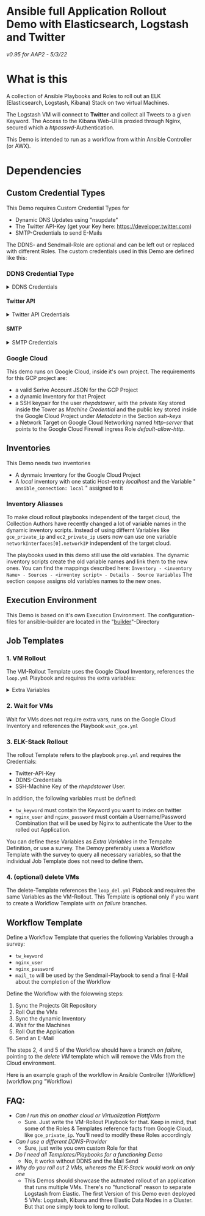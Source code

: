 # Ansible full Application Rollout Demo with Elasticsearch, Logstash and Twitter

*v0.95 for AAP2 - 5/3/22*

# What is this
A collection of Ansible Playbooks and Roles to roll out an ELK (Elasticsearch, Logstash, Kibana) Stack on two virtual Machines.

 The Logstash VM will connect to **Twitter** and collect all Tweets to a given Keyword. The Access to the Kibana Web-UI is proxied through Nginx, secured which a *htpasswd*-Authentication.

This Demo is intended to run as a workflow from within Ansible Controller (or AWX).


# Dependencies
## Custom Credential Types
This Demo requires Custom Credential Types for
 * Dynamic DNS Updates using "nsupdate"
 * The Twitter API-Key (get your Key here: https://developer.twitter.com)
 * SMTP-Credentials to send E-Mails

The DDNS- and Sendmail-Role are optional and can be left out or replaced with different Roles.
The custom credentials used in this Demo are defined like this:

### DDNS Credential Type
<details>
  <summary markdown="span">DDNS Credentials</summary>

#### Input Configuration

```
fields:
  - id: ddnskey
    type: string
    label: DDNS Key Name
  - id: ddnszone
    type: string
    label: DDNS Zune Name
  - id: ddnsserver
    type: string
    label: DDNS Server
  - id: ddnssecret
    type: string
    label: DDNS Secret
    secret: true
required:
  - ddnskey
  - ddnszone
  - ddnsserver
  - ddnssecret
```
#### Injector Configuration
```
extra_vars:
  ddns_key_name: '{{ ddnskey }}'
  ddns_key_secret: '{{ ddnssecret }}'
  ddns_key_server: '{{ ddnsserver }}'
  ddns_key_zone: '{{ ddnszone }}'
```
</details>

#### Twitter API
<details>
  <summary markdown="span"> Twitter API Credentials</summary>

#### Input Configuration
```
fields:
  - id: appkey
    type: string
    label: Twitter Application Key
  - id: appsecret
    type: string
    label: Twitter Application Secret
    secret: true
  - id: tokenkey
    type: string
    label: Twitter Token Key
  - id: tokensecret
    type: string
    label: Twitter Token Secret
    secret: true
required:
  - appkey
  - appsecret
  - tokenkey
  - tokensecret
```
#### Injector Configuration
```
extra_vars:
  app_key: '{{ appkey }}'
  app_secret: '{{ appsecret }}'
  token_key: '{{ tokenkey }}'
  token_secret: '{{ tokensecret }}'
```
</details>

#### SMTP
<details>
  <summary markdown="span">SMTP Credentials</summary>

#### Input Configuration
```
fields:
  - id: mailhost
    type: string
    label: Mail Host
  - id: mailport
    type: string
    label: SMTP Port
  - id: mailuser
    type: string
    label: Send Mail User
  - id: mailpassword
    type: string
    label: SMTP Mail Password
    secret: true
required:
  - mailhost
  - mailport
  - mailuser
  - mailpassword

```
#### Injector Configuration
```
extra_vars:
  mail_host: '{{ mailhost }}'
  mail_password: '{{ mailpassword }}'
  mail_port: '{{ mailport }}'
  mail_user: '{{ mailuser }}'
```
</details>

### Google Cloud
This demo runs on Google Cloud, inside it's own project. The requirements for this GCP project are:
 * a valid Serive Account JSON for the GCP Project
 * a dynamic Inventory for that Project
 * a SSH keypair for the user *rhepdstower*, with the private Key stored inside the Tower as *Machine Credential* and the public key stored inside the Google Cloud Project under *Metadata* in the Section *ssh-keys*
 * a Network Target on Google Cloud Networking named *http-server* that points to the Google Cloud Firewall ingress Role *default-allow-http*.

## Inventories
This Demo needs two inventories
 * A dynmaic Inventory for the Google Cloud Project
 * A *local* inventory with one static Host-entry *localhost* and the Variable " `ansible_connection: local` " assigned to it

### Inventory Aliasses
To make cloud rollout playbooks independent of the target cloud, the Collection Authors have recently changed a lot of variable names in the dynamic inventory scripts. Instead of using differnt Variables like `gce_private_ip` and `ec2_private_ip` users now can use one variable `networkInterfaces[0].networkIP` independent of the target cloud.

The playbooks used in this demo still use the old variables. The dynamic inventory scripts create the old variable names and link them to the new ones. You can find the mappings described here: `Inventory - <inventory Name> - Sources - <inventoy script> - Details - Source Variables`
The section `compose` assigns old variables names to the new ones.

## Execution Environment
This Demo is based on it's own Execution Environment. The configuration-files for ansible-builder are located in the "[builder](builder)"-Directory 

## Job Templates
### 1. VM Rollout
The VM-Rollout Template uses the Google Cloud Inventory, references the `loop.yml` Playbook and requires the extra variables: 
<details>
  <summary markdown="span"> Extra Variables</summary>
  
```
gce_type: n1-standard-2
gce_zone: us-central1-a
gce_source: projects/centos-cloud/global/images/family/centos-8
gce_disksize: 50
gce_machines:
  - elastic
  - logstash
gce_network_tags: http-server
```
</details>

### 2. Wait for VMs
Wait for VMs does not require extra vars, runs on the Google Cloud Inventory and references the Playbook `wait_gce.yml`

### 3. ELK-Stack Rollout
The rollout Template refers to the playbook `prep.yml` and requires the Credentials:
 * Twitter-API-Key
 * DDNS-Credentials
 * SSH-Machine Key of the *rhepdstower* User.

In addition, the following variables must be defined:
 * `tw_keyword` must contain the Keyword you want to index on twitter
 *  `nginx_user` and `nginx_password` must contain a Username/Password Combination that will be used by Nginx to authenticate the User to the rolled out Application.

You can define these Variables as *Extra Variables* in the Tempalte Definition, or use a survey.
The Demoy preferably uses a Workflow Template with the survey to query all necessary variables, so that the individual Job Template does not need to define them.

### 4. (optional) delete VMs
The delete-Template references the `loop_del.yml` Plabook and requires the same Variables as the VM-Rollout. This Template is optional only if you want to create a Workflow Template with *on failure* branches. 

## Workflow Template
Define a Workflow Template that queries the following Variables through a survey:
 * `tw_keyword`
 * `nginx_user`
 * `nginx_password`
 * `mail_to` will be used by the Sendmail-Playbook to send a final E-Mail about the completion of the Workflow

Define the Workflow with the folowwing steps:

1. Sync the Projects Git Repository
2. Roll Out the VMs
3. Sync the dynamic Inventory
4. Wait for the Machines
5. Roll Out the Application
6. Send an E-Mail 

The steps 2, 4 and 5 of the Workflow should have a branch *on failure*, pointing to the *delete VM* template which will remove the VMs from the Cloud environment.

Here is an example graph of the workflow in Ansible Controller
![Workflow](workflow.png "Workflow)


## FAQ:
 * *Can I run this on another cloud or Virtualization Plattform*
   * Sure. Just write the VM-Rollout Playbook for that. Keep in mind, that some of the Roles & Templates reference facts from Google Cloud, like `gce_private_ip`. You'll need to modify these Roles accordingly
 * *Can I use a different DDNS-Provider*
   * Sure, just write you own custom Role for that
 * *Do I need all Templates/Playbooks for a functioning Demo*
   * No, it works without DDNS and the Mail Send
 * *Why do you roll out 2 VMs, whereas the ELK-Stack would work on only one*
   * This Demos should showcase the autmated rollout of an application that runs multiple VMs. There's no "functional" reason to separate Logstash from Elastic. The first Version of this Demo even deployed 5 VMs: Logstash, Kibana and three Elastic Data Nodes in a Cluster. But that one simply took to long to rollout.



